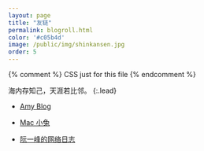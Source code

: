 ```yaml
---
layout: page
title: "友链"
permalink: blogroll.html
color: '#c05b4d'
image: /public/img/shinkansen.jpg
order: 5
---
```


{% comment %}
  CSS just for this file
{% endcomment %}


海内存知己，天涯若比邻。
{:.lead}

* [Amy Blog](https://banyaner.github.io/)

* [Mac 小兔](https://perixiaowan.github.io/)

* [阮一峰的网络日志](http://www.ruanyifeng.com/blog/)
